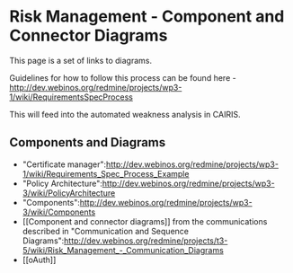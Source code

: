 Risk Management - Component and Connector Diagrams
==================================================

This page is a set of links to diagrams.

Guidelines for how to follow this process can be found here - http://dev.webinos.org/redmine/projects/wp3-1/wiki/RequirementsSpecProcess

This will feed into the automated weakness analysis in CAIRIS.

Components and Diagrams
-----------------------

-   "Certificate manager":http://dev.webinos.org/redmine/projects/wp3-1/wiki/Requirements_Spec_Process_Example
-   "Policy Architecture":http://dev.webinos.org/redmine/projects/wp3-3/wiki/PolicyArchitecture
-   "Components":http://dev.webinos.org/redmine/projects/wp3-3/wiki/Components
-   [[Component and connector diagrams]] from the communications described in "Communication and Sequence Diagrams":http://dev.webinos.org/redmine/projects/t3-5/wiki/Risk_Management_-_Communication_Diagrams
-   [[oAuth]]

